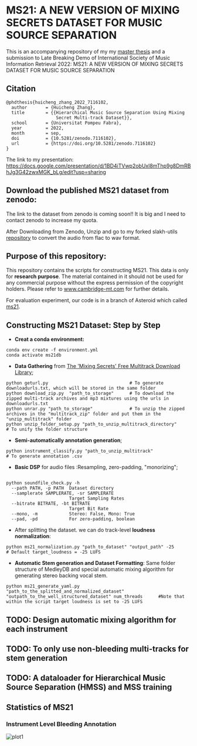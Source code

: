 # MS21: A NEW VERSION OF MIXING SECRETS DATASET FOR MUSIC SOURCE SEPARATION

This is an accompanying repository of my my [master thesis](https://zenodo.org/record/7116102#.YzR0L3ZBzBU) and a submission to Late Breaking Demo of International Society of Music Information Retrieval 2022: MS21: A NEW VERSION OF MIXING SECRETS DATASET FOR MUSIC SOURCE SEPARATION

## Citation
```
@phdthesis{huicheng_zhang_2022_7116102,
  author       = {Huicheng Zhang},
  title        = {{Hierarchical Music Source Separation Using Mixing 
                   Secret Multi-track Dataset}},
  school       = {Universitat Pompeu Fabra},
  year         = 2022,
  month        = sep,
  doi          = {10.5281/zenodo.7116102},
  url          = {https://doi.org/10.5281/zenodo.7116102}
}
```
The link to my presentation: https://docs.google.com/presentation/d/1BD4iTVwp2obUxl8mThp9g8DmRBhJg3G42zwxMGK_bLg/edit?usp=sharing
## Download the published MS21 dataset from zenodo:
The link to the dataset from zenodo is coming soon!! It is big and I need to contact zenodo to increase my quota.

After Downloading from Zenodo, Unzip and go to my forked slakh-utils [repository](https://github.com/felixCheungcheung/slakh-utils/tree/master/conversion) to convert the audio from flac to wav format.

## Purpose of this repository:
This repository contains the scripts for constructing MS21. This data is only for **research purpose**.
The material contained in it should not be used for any commercial purpose without the express permission of the copyright holders. Please refer to www.cambridge-mt.com for further details.

For evaluation experiment, our code is in a branch of Asteroid which called [ms21](https://github.com/felixCheungcheung/asteroid/tree/ms21/egs/musdb18/X-UMX).

## Constructing MS21 Dataset: Step by Step
* **Creat a conda environment:**
```
conda env create -f environment.yml
conda activate ms21db
```

* **Data Gathering** from [The 'Mixing Secrets' Free Multitrack Download Library](https://cambridge-mt.com/ms/mtk/); 
```
python geturl.py                               # To generate downloadurls.txt, which will be stored in the same folder
python download_zip.py  "path_to_storage"      # To download the zipped multi-track archives and mp3 mixtures using the urls in downloadurls.txt
python unrar.py "path_to_storage"              # To unzip the zipped archives in the "multitrack_zip" folder and put them in the "unzip_multitrack" folder
python unzip_folder_setup.py "path_to_unzip_multitrack_directory"         # To unify the folder structure
```

* **Semi-automatically annotation generation**;
```
python instrument_classify.py "path_to_unzip_multitrack"                 # To generate annotation .csv
```
* **Basic DSP** for audio files :Resampling, zero-padding, "monorizing";
```

python soundfile_check.py -h
  --path PATH, -p PATH  Dataset directory
  --samplerate SAMPLERATE, -sr SAMPLERATE
                        Target Sampling Rates
  --bitrate BITRATE, -bt BITRATE
                        Target Bit Rate
  --mono, -m            Stereo: False, Mono: True
  --pad, -pd            For zero-padding, boolean
```
* After splitting the dataset. we can do track-level **loudness normalization**:
```
python ms21_normalization.py "path_to_dataset" "output_path" -25      # Default target_loudness = -25 LUFS
```
* **Automatic Stem generation and Dataset Formatting**: Same folder structure of MedleyDB and special automatic mixing algorithm for generating stereo backing vocal stem. 
```
python ms21_generate_yaml.py "path_to_the_splitted_and_normalized_dataset" "outpath_to_the_well_structured_dataset" num_threads      #Note that within the script target loudness is set to -25 LUFS
```
## TODO: Design automatic mixing algorithm for each instrument
## TODO: To only use non-bleeding multi-tracks for stem generation
## TODO: A dataloader for Hierarchical Music Source Separation (HMSS) and MSS training
## Statistics of MS21
### Instrument Level Bleeding Annotation
![plot1](https://github.com/felixCheungcheung/mixing_secrets_v2/blob/main/dataset_plots/14inst%20Level%20Bleeding%20Statistics.png)

